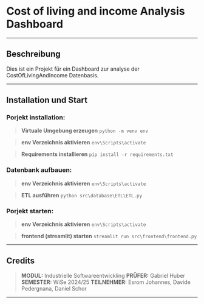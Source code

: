 # Cost of living and income Analysis Dashboard
---

## Beschreibung
Dies ist ein Projekt für ein Dashboard zur analyse der CostOfLivingAndIncome Datenbasis.

--- 
## Installation und Start
### Porjekt installation:
> **Virtuale Umgebung erzeugen**
``` python -m venv env ```

> **env Verzeichnis aktivieren**
``` env\Scripts\activate ```

> **Requirements installieren**
``` pip install -r requirements.txt ```

### Datenbank aufbauen:
> **env Verzeichnis aktivieren**
``` env\Scripts\activate ```

> **ETL ausführen**
``` python src\database\ETL\ETL.py ```

### Porjekt starten:
> **env Verzeichnis aktivieren**
``` env\Scripts\activate ```

> **frontend (streamlit) starten**
``` streamlit run src\frontend\frontend.py ```

---

## Credits

> **MODUL:** 
Industrielle Softwareentwickling
> **PRÜFER:** 
Gabriel Huber
> **SEMESTER:**
WiSe 2024/25
> **TEILNEHMER:**
Esrom Johannes, Davide Pedergnana, Daniel Schor

---

